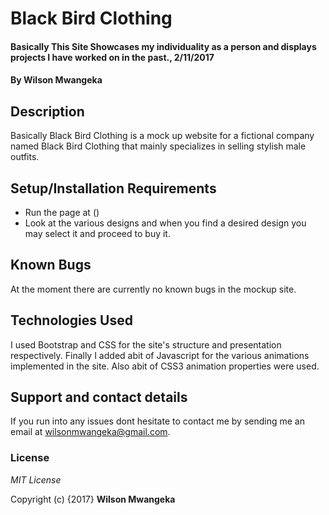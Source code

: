 # Black Bird Clothing 

#### Basically This Site Showcases my individuality as a person and displays projects I have worked on in the past., 2/11/2017

#### By **Wilson Mwangeka**

## Description

Basically Black Bird Clothing is a mock up website for a fictional company named Black Bird Clothing that mainly specializes in selling stylish male outfits. 

## Setup/Installation Requirements

* Run the page at ()
* Look at the various designs and when you find a desired design you may select it and proceed to buy it. 


## Known Bugs

At the moment there are currently no known bugs in the mockup site.

## Technologies Used

I used Bootstrap and CSS for the site's structure and presentation respectively. Finally I added abit of Javascript for the various animations implemented in the site. Also abit of CSS3 animation properties were used. 

## Support and contact details

If you run into any issues dont hesitate to contact me by sending me an email at wilsonmwangeka@gmail.com.

### License

*MIT License*

Copyright (c) {2017} **Wilson Mwangeka**